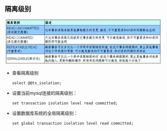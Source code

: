 ## 隔离级别

![](设置隔离级别.assets/2022-06-12-09-53-58-image.png)

- 查看隔离级别
  
  ```shell
  select @@tx_isolation;
  ```

- 设置当前mysql连接的隔离级别：
  
  ```shell
  set transaction isolation level read committed;
  ```

- 设置数据库系统的全局隔离级别：
  
  ```shell
  set global transaction isolation level read committed;
  ```


